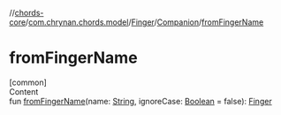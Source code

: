 //[chords-core](../../../../index.md)/[com.chrynan.chords.model](../../index.md)/[Finger](../index.md)/[Companion](index.md)/[fromFingerName](from-finger-name.md)



# fromFingerName  
[common]  
Content  
fun [fromFingerName](from-finger-name.md)(name: [String](https://kotlinlang.org/api/latest/jvm/stdlib/kotlin/-string/index.html), ignoreCase: [Boolean](https://kotlinlang.org/api/latest/jvm/stdlib/kotlin/-boolean/index.html) = false): [Finger](../index.md)  



